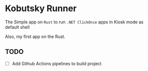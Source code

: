 # Kobutsky Runner

The Simple app on `Rust` to run `.NET ClickOnce` apps in Kiosk mode as default shell

Also, my first app on the Rust.

## TODO

- [ ] Add Github Actions pipelines to build project
